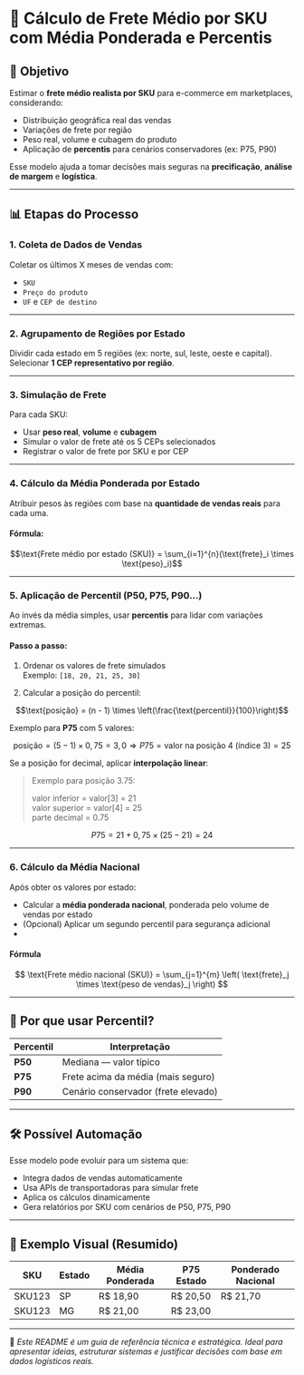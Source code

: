 
# 🚚 Cálculo de Frete Médio por SKU com Média Ponderada e Percentis

## 🎯 Objetivo

Estimar o **frete médio realista por SKU** para e-commerce em marketplaces, considerando:

- Distribuição geográfica real das vendas
- Variações de frete por região
- Peso real, volume e cubagem do produto
- Aplicação de **percentis** para cenários conservadores (ex: P75, P90)

Esse modelo ajuda a tomar decisões mais seguras na **precificação**, **análise de margem** e **logística**.

---

## 📊 Etapas do Processo

### 1. Coleta de Dados de Vendas

Coletar os últimos X meses de vendas com:

- `SKU`
- `Preço do produto`
- `UF` e `CEP de destino`

---

### 2. Agrupamento de Regiões por Estado

Dividir cada estado em 5 regiões (ex: norte, sul, leste, oeste e capital).  
Selecionar **1 CEP representativo por região**.

---

### 3. Simulação de Frete

Para cada SKU:

- Usar **peso real**, **volume** e **cubagem**
- Simular o valor de frete até os 5 CEPs selecionados
- Registrar o valor de frete por SKU e por CEP

---

### 4. Cálculo da Média Ponderada por Estado

Atribuir pesos às regiões com base na **quantidade de vendas reais** para cada uma.

#### Fórmula:

```math
\text{Frete médio por estado (SKU)} = \sum_{i=1}^{n}(\text{frete}_i \times \text{peso}_i)
```

---

### 5. Aplicação de Percentil (P50, P75, P90...)

Ao invés da média simples, usar **percentis** para lidar com variações extremas.

#### Passo a passo:

1. Ordenar os valores de frete simulados  
   Exemplo: `[18, 20, 21, 25, 30]`

2. Calcular a posição do percentil:

```math
\text{posição} = (n - 1) \times \left(\frac{\text{percentil}}{100}\right)
```

Exemplo para **P75** com 5 valores:

```math
\text{posição} = (5 - 1) \times 0{,}75 = 3{,}0
\Rightarrow P75 = \text{valor na posição 4 (índice 3)} = 25
```

Se a posição for decimal, aplicar **interpolação linear**:

> Exemplo para posição 3.75:
> 
> valor inferior = valor[3] = 21  
> valor superior = valor[4] = 25  
> parte decimal = 0.75

```math
P75 = 21 + 0{,}75 \times (25 - 21) = 24
```

---

### 6. Cálculo da Média Nacional

Após obter os valores por estado:

- Calcular a **média ponderada nacional**, ponderada pelo volume de vendas por estado
- (Opcional) Aplicar um segundo percentil para segurança adicional
- 
#### Fórmula

$$
\text{Frete médio nacional (SKU)} = \sum_{j=1}^{m} \left( \text{frete}_j \times \text{peso de vendas}_j \right)
$$

---

## 🧠 Por que usar Percentil?

| Percentil | Interpretação                          |
|-----------|----------------------------------------|
| **P50**   | Mediana — valor típico                 |
| **P75**   | Frete acima da média (mais seguro)     |
| **P90**   | Cenário conservador (frete elevado)    |

---

## 🛠 Possível Automação

Esse modelo pode evoluir para um sistema que:

- Integra dados de vendas automaticamente
- Usa APIs de transportadoras para simular frete
- Aplica os cálculos dinamicamente
- Gera relatórios por SKU com cenários de P50, P75, P90

---

## 📎 Exemplo Visual (Resumido)

| SKU     | Estado | Média Ponderada | P75 Estado | Ponderado Nacional |
|---------|--------|------------------|------------|--------------------|
| SKU123  | SP     | R$ 18,90         | R$ 20,50   | R$ 21,70           |
| SKU123  | MG     | R$ 21,00         | R$ 23,00   |                    |

---

📌 *Este README é um guia de referência técnica e estratégica. Ideal para apresentar ideias, estruturar sistemas e justificar decisões com base em dados logísticos reais.*
